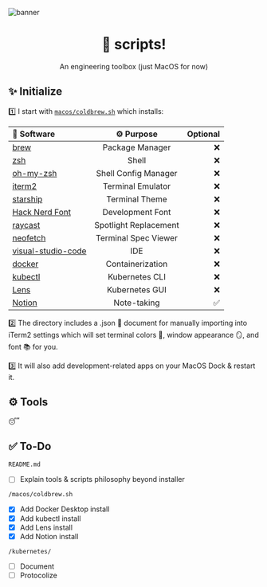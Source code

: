 ![banner](banner.png)


<center>

# 📄 scripts!

An engineering toolbox (just MacOS for now)
</center>

## ✨ Initialize

1️⃣ I start with 
[`macos/coldbrew.sh`](https://github.com/DylanAlloy/scripts/blob/main/macos/coldbrew.sh) which installs:

| 📁 Software | ⚙ Purpose | Optional |
| :-- | :-: | --: |
| [brew](https://brew.sh) | Package Manager | ❌ |
| [zsh](https://zsh.org) | Shell | ❌ |
| [oh-my-zsh](https://ohmyz.sh) | Shell Config Manager | ❌ |
| [iterm2](https://iterm2.com) | Terminal Emulator | ❌ |
| [starship](https://starship.rs/guide/) | Terminal Theme | ❌ |
| [Hack Nerd Font](https://github.com/ryanoasis/nerd-fonts/tree/master/patched-fonts/Hack) | Development Font | ❌ |
| [raycast](https://www.raycast.com) | Spotlight Replacement | ❌ |
| [neofetch](https://github.com/dylanaraps/neofetch) | Terminal Spec Viewer | ❌ |
| [visual-studio-code](https://code.visualstudio.com) | IDE | ❌ |
| [docker](https://www.docker.com) | Containerization | ❌ |
| [kubectl](https://kubernetes.io/docs/tasks/tools/) | Kubernetes CLI | ❌ |
| [Lens](https://k8slens.dev) | Kubernetes GUI | ❌ |
| [Notion](https://www.notion.so) | Note-taking | ✅ |

2️⃣ The directory includes a .json 📝 document for manually importing into iTerm2 settings which will set terminal colors 🎨, window appearance 🪞, and font 📚 for you.

3️⃣ It will also add development-related apps on your MacOS Dock & restart it.

## ⚙️ Tools

😴

## ✅ To-Do

`README.md`
- [ ] Explain tools & scripts philosophy beyond installer

`/macos/coldbrew.sh`
- [x] Add Docker Desktop install
- [x] Add kubectl install
- [x] Add Lens install
- [x] Add Notion install

`/kubernetes/`
- [ ] Document
- [ ] Protocolize
